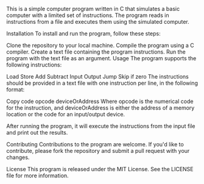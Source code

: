 This is a simple computer program written in C that simulates a basic computer with a limited set of instructions. The program reads in instructions from a file and executes them using the simulated computer.

Installation
To install and run the program, follow these steps:

Clone the repository to your local machine.
Compile the program using a C compiler.
Create a text file containing the program instructions.
Run the program with the text file as an argument.
Usage
The program supports the following instructions:

Load
Store
Add
Subtract
Input
Output
Jump
Skip if zero
The instructions should be provided in a text file with one instruction per line, in the following format:

Copy code
opcode deviceOrAddress
Where opcode is the numerical code for the instruction, and deviceOrAddress is either the address of a memory location or the code for an input/output device.

After running the program, it will execute the instructions from the input file and print out the results.

Contributing
Contributions to the program are welcome. If you'd like to contribute, please fork the repository and submit a pull request with your changes.

License
This program is released under the MIT License. See the LICENSE file for more information.

